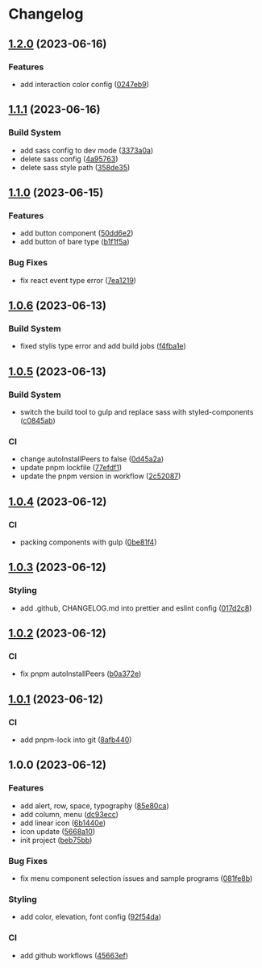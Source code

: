 # Changelog

## [1.2.0](https://github.com/kaishens-cn/tetrisly/compare/v1.1.1...v1.2.0) (2023-06-16)


### Features

* add interaction color config ([0247eb9](https://github.com/kaishens-cn/tetrisly/commit/0247eb9066c60652090cb3bf4110860979b6b175))

## [1.1.1](https://github.com/kaishens-cn/tetrisly/compare/v1.1.0...v1.1.1) (2023-06-16)


### Build System

* add sass config to dev mode ([3373a0a](https://github.com/kaishens-cn/tetrisly/commit/3373a0a3bb6e3c838c96a2c9bd43f30f80753949))
* delete sass config ([4a95763](https://github.com/kaishens-cn/tetrisly/commit/4a95763ef45ebaef5d28a5f1b28a3d362cb34fe7))
* delete sass style path ([358de35](https://github.com/kaishens-cn/tetrisly/commit/358de359b05cd6b6635fcf5e4d5e7051a5231546))

## [1.1.0](https://github.com/kaishens-cn/tetrisly/compare/v1.0.6...v1.1.0) (2023-06-15)


### Features

* add button component ([50dd6e2](https://github.com/kaishens-cn/tetrisly/commit/50dd6e28220364990fe7f3a785735d6b9dea9d10))
* add button of bare type ([b1f1f5a](https://github.com/kaishens-cn/tetrisly/commit/b1f1f5ae426bdb26f557a168f4a3dd7909a9efb8))


### Bug Fixes

* fix react event type error ([7ea1219](https://github.com/kaishens-cn/tetrisly/commit/7ea12193c9a8ef33eb4317e7306d0ddbfaeada9e))

## [1.0.6](https://github.com/kaishens-cn/tetrisly/compare/v1.0.5...v1.0.6) (2023-06-13)


### Build System

* fixed stylis type error and add build jobs ([f4fba1e](https://github.com/kaishens-cn/tetrisly/commit/f4fba1e793b2134faa8418a57b2e13f3048b5175))

## [1.0.5](https://github.com/kaishens-cn/tetrisly/compare/v1.0.4...v1.0.5) (2023-06-13)


### Build System

* switch the build tool to gulp and replace sass with styled-components ([c0845ab](https://github.com/kaishens-cn/tetrisly/commit/c0845ab6b8f263566f08488b0766393f8d8086f8))


### CI

* change autoInstallPeers to false ([0d45a2a](https://github.com/kaishens-cn/tetrisly/commit/0d45a2a460fe933c6c7fe96aa0dae670de3839d5))
* update pnpm lockfile ([77efdf1](https://github.com/kaishens-cn/tetrisly/commit/77efdf16143b20e761ae734e6d10b19e9bc5af60))
* update the pnpm version in workflow ([2c52087](https://github.com/kaishens-cn/tetrisly/commit/2c52087476df9c6b312826136848f4464bcdf1ae))

## [1.0.4](https://github.com/kaishens-cn/tetrisly/compare/v1.0.3...v1.0.4) (2023-06-12)


### CI

* packing components with gulp ([0be81f4](https://github.com/kaishens-cn/tetrisly/commit/0be81f4e730f76fa18c8f34688d4c20c905edba2))

## [1.0.3](https://github.com/kaishens-cn/tetrisly/compare/v1.0.2...v1.0.3) (2023-06-12)


### Styling

* add .github, CHANGELOG.md into prettier and eslint config ([017d2c8](https://github.com/kaishens-cn/tetrisly/commit/017d2c8276116e3fa2f3961ad73e736d3fcdaa41))

## [1.0.2](https://github.com/kaishens-cn/tetrisly/compare/v1.0.1...v1.0.2) (2023-06-12)


### CI

* fix pnpm autoInstallPeers ([b0a372e](https://github.com/kaishens-cn/tetrisly/commit/b0a372eb6d4ca2b543feeaadaed8698a2209ef86))

## [1.0.1](https://github.com/kaishens-cn/tetrisly/compare/v1.0.0...v1.0.1) (2023-06-12)


### CI

* add pnpm-lock into git ([8afb440](https://github.com/kaishens-cn/tetrisly/commit/8afb440ed12011d3ca61605f3149de3638534671))

## 1.0.0 (2023-06-12)


### Features

* add alert, row, space, typography ([85e80ca](https://github.com/kaishens-cn/tetrisly/commit/85e80ca83808fffe4dd01ccb9dae581ba0666bc2))
* add column, menu ([dc93ecc](https://github.com/kaishens-cn/tetrisly/commit/dc93ecc489a25c955d595791435d79f8159dda10))
* add linear icon ([6b1440e](https://github.com/kaishens-cn/tetrisly/commit/6b1440ec92515d36c1574cc0a3a848fcbe25061e))
* icon update ([5668a10](https://github.com/kaishens-cn/tetrisly/commit/5668a10303c0810a1e0135bb3a44f7f9ca5eb385))
* init project ([beb75bb](https://github.com/kaishens-cn/tetrisly/commit/beb75bbcb87ae8510c1cd5e6596c25204ac0d375))


### Bug Fixes

* fix menu component selection issues and sample programs ([081fe8b](https://github.com/kaishens-cn/tetrisly/commit/081fe8b0fd9cb4f1ff4896fb433fb71457e5fcbb))


### Styling

* add color, elevation, font config ([92f54da](https://github.com/kaishens-cn/tetrisly/commit/92f54da159c492efd27f40d2856a0b114fbb02f4))


### CI

* add github workflows ([45663ef](https://github.com/kaishens-cn/tetrisly/commit/45663ef519d63d6504cf9643ed00a172016fe6d6))
